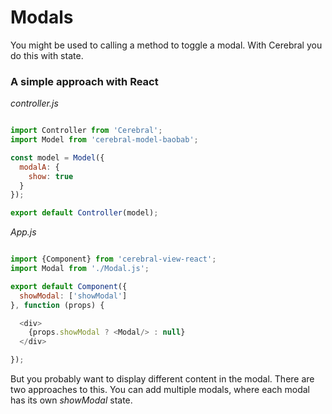 # Modals

You might be used to calling a method to toggle a modal. With Cerebral you do this with state.

### A simple approach with React

*controller.js*
```javascript

import Controller from 'Cerebral';
import Model from 'cerebral-model-baobab';

const model = Model({
  modalA: {
    show: true
  }
});

export default Controller(model);
```

*App.js*
```javascript

import {Component} from 'cerebral-view-react';
import Modal from './Modal.js';

export default Component({
  showModal: ['showModal']
}, function (props) {

  <div>
    {props.showModal ? <Modal/> : null}
  </div>

});
```

But you probably want to display different content in the modal. There are two approaches to this. You can add multiple modals, where each modal has its own *showModal* state.
